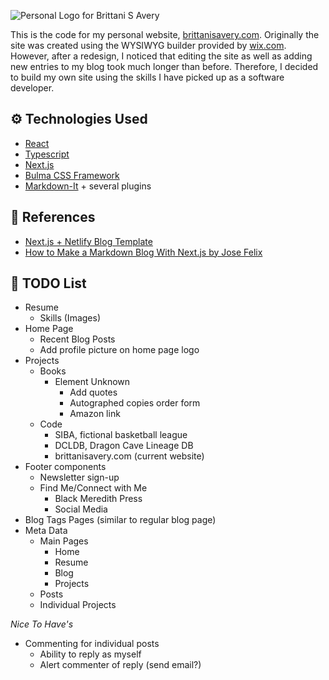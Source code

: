 ![Personal Logo for Brittani S Avery](https://user-images.githubusercontent.com/5512676/96328651-09cc4a00-100b-11eb-9961-dec8c00913f7.png)

This is the code for my personal website, [brittanisavery.com](https://brittanisavery.com). Originally the site was created using the WYSIWYG builder provided by [wix.com](https://wix.com). However, after a redesign, I noticed that editing the site as well as adding new entries to my blog took much longer than before. Therefore, I decided to build my own site using the skills I have picked up as a software developer.

## ⚙ Technologies Used

- [React](https://reactjs.org/)
- [Typescript](https://www.typescriptlang.org/)
- [Next.js](https://nextjs.org/)
- [Bulma CSS Framework](https://bulma.io/)
- [Markdown-It](https://markdown-it.github.io/) + several plugins

## 📖 References

- [Next.js + Netlify Blog Template](https://github.com/wutali/nextjs-netlify-blog-template)
- [How to Make a Markdown Blog With Next.js by Jose Felix](https://jfelix.info/blog/how-to-make-a-static-blog-with-next-js)

## 📃 TODO List

- Resume
  - Skills (Images)
- Home Page
  - Recent Blog Posts
  - Add profile picture on home page logo
- Projects
  - Books
    - Element Unknown
      - Add quotes
      - Autographed copies order form
      - Amazon link
  - Code
    - SIBA, fictional basketball league
    - DCLDB, Dragon Cave Lineage DB
    - brittanisavery.com (current website)
- Footer components
  - Newsletter sign-up
  - Find Me/Connect with Me
    - Black Meredith Press
    - Social Media
- Blog Tags Pages (similar to regular blog page)
- Meta Data
  - Main Pages
    - Home
    - Resume
    - Blog
    - Projects
  - Posts
  - Individual Projects

_Nice To Have's_

- Commenting for individual posts
  - Ability to reply as myself
  - Alert commenter of reply (send email?)
